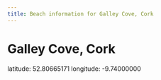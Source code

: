 ```yaml
---
title: Beach information for Galley Cove, Cork
---
```

# Galley Cove, Cork 

<div class="location-info">latitude: 52.80665171 longitude: -9.74000000</div>
<div></div>